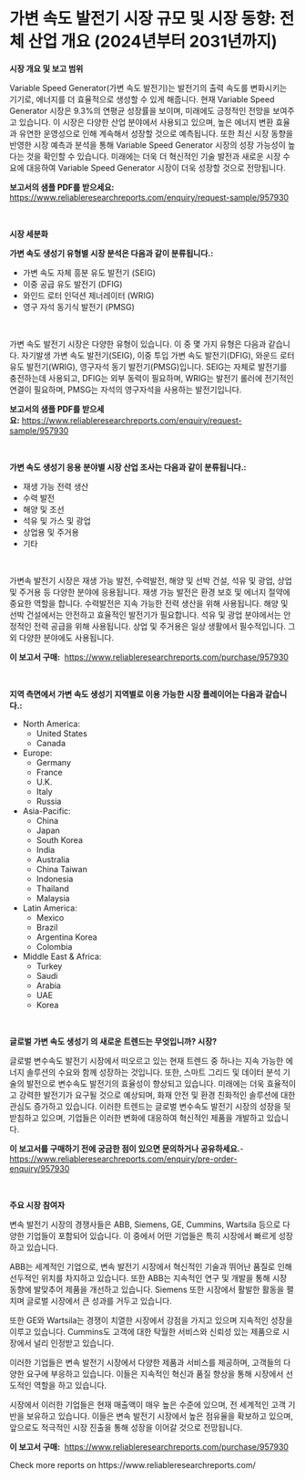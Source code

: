 <p><h1>가변 속도 발전기 시장 규모 및 시장 동향: 전체 산업 개요 (2024년부터 2031년까지)</h1></p><p><strong>시장 개요 및 보고 범위</strong></p>
<p><p>Variable Speed Generator(가변 속도 발전기)는 발전기의 출력 속도를 변화시키는 기기로, 에너지를 더 효율적으로 생성할 수 있게 해줍니다. 현재 Variable Speed Generator 시장은 9.3%의 연평균 성장률을 보이며, 미래에도 긍정적인 전망을 보여주고 있습니다. 이 시장은 다양한 산업 분야에서 사용되고 있으며, 높은 에너지 변환 효율과 유연한 운영성으로 인해 계속해서 성장할 것으로 예측됩니다. 또한 최신 시장 동향을 반영한 시장 예측과 분석을 통해 Variable Speed Generator 시장의 성장 가능성이 높다는 것을 확인할 수 있습니다. 미래에는 더욱 더 혁신적인 기술 발전과 새로운 시장 수요에 대응하여 Variable Speed Generator 시장이 더욱 성장할 것으로 전망됩니다.</p></p>
<p><strong>보고서의 샘플 PDF를 받으세요:</strong> <a href="https://www.reliableresearchreports.com/enquiry/request-sample/957930">https://www.reliableresearchreports.com/enquiry/request-sample/957930</a></p>
<p>&nbsp;</p>
<p><strong>시장 세분화</strong></p>
<p><strong>가변 속도 생성기 유형별 시장 분석은 다음과 같이 분류됩니다.:</strong></p>
<p><ul><li>가변 속도 자체 흥분 유도 발전기 (SEIG)</li><li>이중 공급 유도 발전기 (DFIG)</li><li>와인드 로터 인덕션 제너레이터 (WRIG)</li><li>영구 자석 동기식 발전기 (PMSG)</li></ul></p>
<p>&nbsp;</p>
<p><p>가변 속도 발전기 시장은 다양한 유형이 있습니다. 이 중 몇 가지 유형은 다음과 같습니다. 자기발생 가변 속도 발전기(SEIG), 이중 투입 가변 속도 발전기(DFIG), 와운드 로터 유도 발전기(WRIG), 영구자석 동기 발전기(PMSG)입니다. SEIG는 자체로 발전기를 충전하는데 사용되고, DFIG는 외부 동력이 필요하며, WRIG는 발전기 롤러에 전기적인 연결이 필요하며, PMSG는 자석의 영구자석을 사용하는 발전기입니다.</p></p>
<p><strong>보고서의 샘플 PDF를 받으세요:</strong>&nbsp;<a href="https://www.reliableresearchreports.com/enquiry/request-sample/957930">https://www.reliableresearchreports.com/enquiry/request-sample/957930</a></p>
<p>&nbsp;</p>
<p><strong> 가변 속도 생성기 응용 분야별 시장 산업 조사는 다음과 같이 분류됩니다.:</strong></p>
<p><ul><li>재생 가능 전력 생산</li><li>수력 발전</li><li>해양 및 조선</li><li>석유 및 가스 및 광업</li><li>상업용 및 주거용</li><li>기타</li></ul></p>
<p>&nbsp;</p>
<p><p>가변속 발전기 시장은 재생 가능 발전, 수력발전, 해양 및 선박 건설, 석유 및 광업, 상업 및 주거용 등 다양한 분야에 응용됩니다. 재생 가능 발전은 환경 보호 및 에너지 절약에 중요한 역할을 합니다. 수력발전은 지속 가능한 전력 생산을 위해 사용됩니다. 해양 및 선박 건설에서는 안전하고 효율적인 발전기가 필요합니다. 석유 및 광업 분야에서는 안정적인 전력 공급을 위해 사용됩니다. 상업 및 주거용은 일상 생활에서 필수적입니다. 그 외 다양한 분야에도 사용됩니다.</p></p>
<p><strong>이 보고서 구매:</strong>&nbsp; <a href="https://www.reliableresearchreports.com/purchase/957930">https://www.reliableresearchreports.com/purchase/957930</a></p>
<p>&nbsp;</p>
<p><strong>지역 측면에서 가변 속도 생성기 지역별로 이용 가능한 시장 플레이어는 다음과 같습니다.:</strong></p>
<p><ul>
    <li>
        North America:
        <ul>
            <li>United States</li>
            <li>Canada</li>
        </ul>
    </li>
    <li>
        Europe:
        <ul>
            <li>Germany</li>
            <li>France</li>
            <li>U.K.</li>
            <li>Italy</li>
            <li>Russia</li>
        </ul>
    </li>
    <li>
        Asia-Pacific:
        <ul>
            <li>China</li>
            <li>Japan</li>
            <li>South Korea</li>
            <li>India</li>
            <li>Australia</li>
            <li>China Taiwan</li>
            <li>Indonesia</li>
            <li>Thailand</li>
            <li>Malaysia</li>
        </ul>
    </li>
    <li>
        Latin America:
        <ul>
            <li>Mexico</li>
            <li>Brazil</li>
            <li>Argentina Korea</li>
            <li>Colombia</li>
        </ul>
    </li>
    <li>
        Middle East & Africa:
        <ul>
            <li>Turkey</li>
            <li>Saudi</li>
            <li>Arabia</li>
            <li>UAE</li>
            <li>Korea</li>
        </ul>
    </li>
    </ul></p>
<p>&nbsp;</p>
<p><strong>글로벌 가변 속도 생성기 의 새로운 트렌드는 무엇입니까? 시장?</strong></p>
<p><p>글로벌 변수속도 발전기 시장에서 떠오르고 있는 현재 트렌드 중 하나는 지속 가능한 에너지 솔루션의 수요와 함께 성장하는 것입니다. 또한, 스마트 그리드 및 데이터 분석 기술의 발전으로 변수속도 발전기의 효율성이 향상되고 있습니다. 미래에는 더욱 효율적이고 강력한 발전기가 요구될 것으로 예상되며, 화재 안전 및 환경 친화적인 솔루션에 대한 관심도 증가하고 있습니다. 이러한 트렌드는 글로벌 변수속도 발전기 시장의 성장을 뒷받침하고 있으며, 기업들은 이러한 변화에 대응하여 혁신적인 제품을 개발하고 있습니다.</p></p>
<p><strong>이 보고서를 구매하기 전에 궁금한 점이 있으면 문의하거나 공유하세요.</strong>- <a href="https://www.reliableresearchreports.com/enquiry/pre-order-enquiry/957930">https://www.reliableresearchreports.com/enquiry/pre-order-enquiry/957930</a></p>
<p>&nbsp;</p>
<p><strong>주요 시장 참여자</strong></p>
<p><p>변속 발전기 시장의 경쟁사들은 ABB, Siemens, GE, Cummins, Wartsila 등으로 다양한 기업들이 포함되어 있습니다. 이 중에서 어떤 기업들은 특히 시장에서 빠르게 성장하고 있습니다.</p><p>ABB는 세계적인 기업으로, 변속 발전기 시장에서 혁신적인 기술과 뛰어난 품질로 인해 선두적인 위치를 차지하고 있습니다. 또한 ABB는 지속적인 연구 및 개발을 통해 시장 동향에 발맞추어 제품을 개선하고 있습니다. Siemens 또한 시장에서 활발한 활동을 펼치며 글로벌 시장에서 큰 성과를 거두고 있습니다.</p><p>또한 GE와 Wartsila는 경쟁이 치열한 시장에서 강점을 가지고 있으며 지속적인 성장을 이루고 있습니다. Cummins도 고객에 대한 탁월한 서비스와 신뢰성 있는 제품으로 시장에서 널리 인정받고 있습니다.</p><p>이러한 기업들은 변속 발전기 시장에서 다양한 제품과 서비스를 제공하며, 고객들의 다양한 요구에 부응하고 있습니다. 이들은 지속적인 혁신과 품질 향상을 통해 시장에서 선도적인 역할을 하고 있습니다.</p><p>시장에서 이러한 기업들은 현재 매출액이 매우 높은 수준에 있으며, 전 세계적인 고객 기반을 보유하고 있습니다. 이들은 변속 발전기 시장에서 높은 점유율을 확보하고 있으며, 앞으로도 적극적인 시장 진출을 통해 성장을 이어갈 것으로 전망됩니다.</p></p>
<p><strong>이 보고서 구매:</strong>&nbsp;&nbsp;<a href="https://www.reliableresearchreports.com/purchase/957930">https://www.reliableresearchreports.com/purchase/957930</a></p>
<p>Check more reports on https://www.reliableresearchreports.com/</p>
